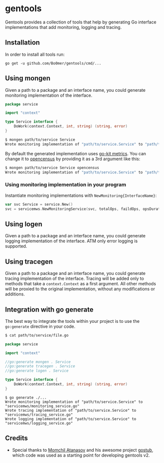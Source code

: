 # gentools

Gentools provides a collection of tools that help by generating Go interface
implementations that add monitoring, logging and tracing.

## Installation

In order to install all tools run:
```
go get -u github.com/Bo0mer/gentools/cmd/...
```

## Using mongen

Given a path to a package and an interface name, you could generate monitoring
implementation of the interface.

```go
package service

import "context"

type Service interface {
    DoWork(context.Context, int, string) (string, error)
}
```

```bash
$ mongen path/to/service Service
Wrote monitoring implementation of "path/to/service.Service" to "path/to/service/servicews/monitoring_service.go"
```

By default the generated implementation uses [go-kit metrics](https://github.com/go-kit/kit/tree/master/metrics). You
can change it to [opencensus](https://github.com/census-instrumentation/opencensus-go) by providing it as a 3rd argument
like this:

```bash
$ mongen path/to/service Service opencensus
Wrote monitoring implementation of "path/to/service.Service" to "path/to/service/servicews/monitoring_service.go"
```

### Using monitoring implementation in your program

Instantiate monitoring implementations with `NewMonitoring{InterfaceName}`:

```go
var svc Service = service.New()
svc = servicemws.NewMonitoringService(svc, totalOps, faildOps, opsDuration)
```

## Using logen

Given a path to a package and an interface name, you could generate logging
implementation of the interface. ATM only error logging is supported.

## Using tracegen

Given a path to a package and an interface name, you could generate tracing
implementation of the interface. Tracing will be added only to methods that
take a `context.Context` as a first argument. All other methods will be proxied
to the original implementation, without any modifications or additions.

## Integration with go generate

The best way to integrate the tools within your project is to use the
`go:generate` directive in your code.

```bash
$ cat path/to/service/file.go
```

```go
package service

import "context"

//go:generate mongen . Service
//go:generate tracegen . Service
//go:generate logen . Service

type Service interface {
	DoWork(context.Context, int, string) (string, error)
}
```

```
$ go generate ./...
Wrote monitoring implementation of "path/to/service.Service" to "servicemws/monitoring_service.go"
Wrote tracing implementation of "path/to/service.Service" to "servicemws/tracing_service.go"
Wrote logging implementation of "path/to/service.Service" to "servicemws/logging_service.go"
```

## Credits

* Special thanks to [Momchil Atanasov](https://github.com/mokiat) and his
  awesome project [gostub](https://github.com/mokiat/gostub), which code was
  used as a starting point for developing gentools v2.
